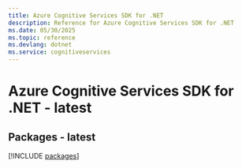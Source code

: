 ```yaml
---
title: Azure Cognitive Services SDK for .NET
description: Reference for Azure Cognitive Services SDK for .NET
ms.date: 05/30/2025
ms.topic: reference
ms.devlang: dotnet
ms.service: cognitiveservices
---
```

# Azure Cognitive Services SDK for .NET - latest
## Packages - latest
[!INCLUDE [packages](cognitive-services-index.md)]